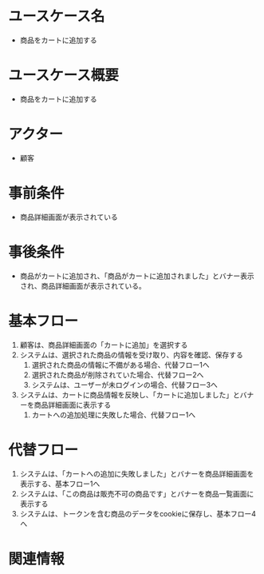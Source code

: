 # ユースケース名
- 商品をカートに追加する

# ユースケース概要
- 商品をカートに追加する

# アクター
- 顧客

# 事前条件
- 商品詳細画面が表示されている

# 事後条件
- 商品がカートに追加され、「商品がカートに追加されました」とバナー表示され、商品詳細画面が表示されている。

# 基本フロー
1. 顧客は、商品詳細画面の「カートに追加」を選択する
2. システムは、選択された商品の情報を受け取り、内容を確認、保存する
    1. 選択された商品の情報に不備がある場合、代替フロー1へ
    2. 選択された商品が削除されていた場合、代替フロー2へ
    3. システムは、ユーザーが未ログインの場合、代替フロー3へ
3. システムは、カートに商品情報を反映し、「カートに追加しました」とバナーを商品詳細画面に表示する
    1. カートへの追加処理に失敗した場合、代替フロー1へ

# 代替フロー
1. システムは、「カートへの追加に失敗しました」とバナーを商品詳細画面を表示する、基本フロー1へ
2. システムは、「この商品は販売不可の商品です」とバナーを商品一覧画面に表示する
3. システムは、トークンを含む商品のデータをcookieに保存し、基本フロー4へ

# 関連情報